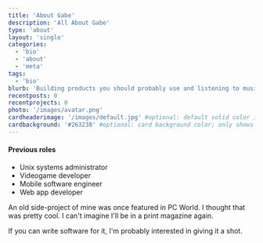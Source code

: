 ```yaml
---
title: 'About Gabe'
description: 'All About Gabe'
type: 'about'
layout: 'single'
categories:
  - 'bio'
  - 'about'
  - 'meta'
tags:
  - 'bio'
blurb: 'Building products you should probably use and listening to music you should probably hear.'
recentposts: 0
recentprojects: 0
photo: '/images/avatar.png'
cardheaderimage: '/images/default.jpg' #optional: default solid color if unset
cardbackground: '#263238' #optional: card background color; only shows when no image specified
---
```


#### Previous roles

- Unix systems administrator
- Videogame developer
- Mobile software engineer
- Web app developer

An old side-project of mine was once featured in PC World. I thought that was pretty cool. I can't imagine I'll be in a print magazine again.

If you can write software for it, I'm probably interested in giving it a shot.

